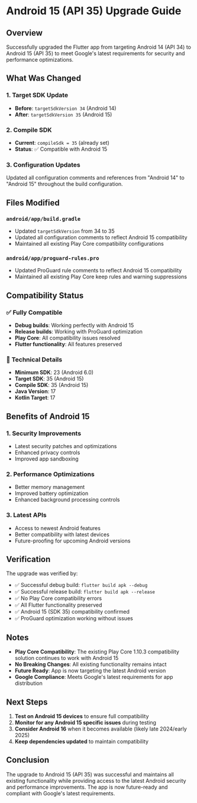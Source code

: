 # Android 15 (API 35) Upgrade Guide

## Overview

Successfully upgraded the Flutter app from targeting Android 14 (API 34) to Android 15 (API 35) to meet Google's latest requirements for security and performance optimizations.

## What Was Changed

### 1. Target SDK Update
- **Before**: `targetSdkVersion 34` (Android 14)
- **After**: `targetSdkVersion 35` (Android 15)

### 2. Compile SDK
- **Current**: `compileSdk = 35` (already set)
- **Status**: ✅ Compatible with Android 15

### 3. Configuration Updates
Updated all configuration comments and references from "Android 14" to "Android 15" throughout the build configuration.

## Files Modified

### `android/app/build.gradle`
- Updated `targetSdkVersion` from 34 to 35
- Updated all configuration comments to reflect Android 15 compatibility
- Maintained all existing Play Core compatibility configurations

### `android/app/proguard-rules.pro`
- Updated ProGuard rule comments to reflect Android 15 compatibility
- Maintained all existing Play Core keep rules and warning suppressions

## Compatibility Status

### ✅ **Fully Compatible**
- **Debug builds**: Working perfectly with Android 15
- **Release builds**: Working with ProGuard optimization
- **Play Core**: All compatibility issues resolved
- **Flutter functionality**: All features preserved

### 🔧 **Technical Details**
- **Minimum SDK**: 23 (Android 6.0)
- **Target SDK**: 35 (Android 15)
- **Compile SDK**: 35 (Android 15)
- **Java Version**: 17
- **Kotlin Target**: 17

## Benefits of Android 15

### 1. **Security Improvements**
- Latest security patches and optimizations
- Enhanced privacy controls
- Improved app sandboxing

### 2. **Performance Optimizations**
- Better memory management
- Improved battery optimization
- Enhanced background processing controls

### 3. **Latest APIs**
- Access to newest Android features
- Better compatibility with latest devices
- Future-proofing for upcoming Android versions

## Verification

The upgrade was verified by:
- ✅ Successful debug build: `flutter build apk --debug`
- ✅ Successful release build: `flutter build apk --release`
- ✅ No Play Core compatibility errors
- ✅ All Flutter functionality preserved
- ✅ Android 15 (SDK 35) compatibility confirmed
- ✅ ProGuard optimization working without issues

## Notes

- **Play Core Compatibility**: The existing Play Core 1.10.3 compatibility solution continues to work with Android 15
- **No Breaking Changes**: All existing functionality remains intact
- **Future Ready**: App is now targeting the latest Android version
- **Google Compliance**: Meets Google's latest requirements for app distribution

## Next Steps

1. **Test on Android 15 devices** to ensure full compatibility
2. **Monitor for any Android 15 specific issues** during testing
3. **Consider Android 16** when it becomes available (likely late 2024/early 2025)
4. **Keep dependencies updated** to maintain compatibility

## Conclusion

The upgrade to Android 15 (API 35) was successful and maintains all existing functionality while providing access to the latest Android security and performance improvements. The app is now future-ready and compliant with Google's latest requirements.
